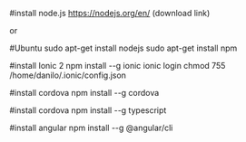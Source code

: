 #install node.js
https://nodejs.org/en/ (download link)

or

#Ubuntu
sudo apt-get install nodejs 
sudo apt-get install npm

#install Ionic 2
npm install --g ionic
ionic login
chmod 755 /home/danilo/.ionic/config.json

#install cordova
npm install --g cordova

#install cordova
npm install --g typescript

#install angular
npm install --g @angular/cli



